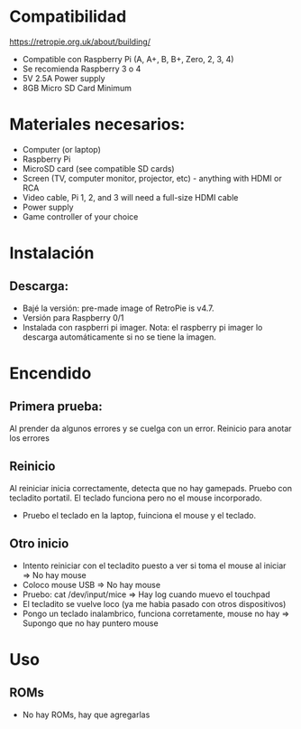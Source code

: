 # Compatibilidad
https://retropie.org.uk/about/building/

* Compatible con Raspberry Pi (A, A+, B, B+, Zero, 2, 3, 4)
* Se recomienda Raspberry 3 o 4
* 5V 2.5A Power supply
* 8GB Micro SD Card Minimum

# Materiales necesarios:

* Computer (or laptop)
* Raspberry Pi
* MicroSD card (see compatible SD cards)
* Screen (TV, computer monitor, projector, etc) - anything with HDMI or RCA
* Video cable, Pi 1, 2, and 3 will need a full-size HDMI cable
* Power supply
* Game controller of your choice

# Instalación
## Descarga:
* Bajé la versión: pre-made image of RetroPie is v4.7. 
* Versión  para Raspberry 0/1
* Instalada con raspberri pi imager. Nota: el raspberry pi imager lo descarga automáticamente si no se tiene la imagen.

# Encendido
## Primera prueba:
Al prender da algunos errores y se cuelga con un error. Reinicio para anotar los errores
## Reinicio
Al reiniciar inicia correctamente, detecta que no hay gamepads. Pruebo con tecladito portatil. El teclado funciona pero no el mouse incorporado. 
* Pruebo el teclado en la laptop, fuinciona el mouse y el teclado.
## Otro inicio
* Intento reiniciar con el tecladito puesto a ver si toma el mouse al iniciar => No hay mouse
* Coloco mouse USB => No hay mouse 
* Pruebo: cat /dev/input/mice  => Hay log cuando muevo el touchpad
* El tecladito se vuelve loco (ya me habia pasado con otros dispositivos)
* Pongo un teclado inalambrico, funciona corretamente, mouse no hay => Supongo que no hay puntero mouse

# Uso

## ROMs
* No hay ROMs, hay que agregarlas
